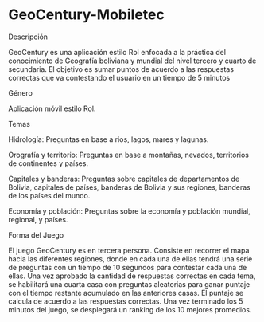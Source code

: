 # GeoCentury-Mobiletec

Descripción

GeoCentury es una aplicación  estilo Rol enfocada a la práctica del conocimiento de Geografía boliviana y mundial del nivel tercero y cuarto de secundaria. El objetivo es sumar puntos de acuerdo a las respuestas correctas que va contestando el usuario en un tiempo de 5 minutos

Género

Aplicación móvil estilo Rol.

Temas

Hidrología:  Preguntas en base a rios, lagos, mares y lagunas.

Orografía y territorio: Preguntas en base a montañas, nevados, territorios de continentes y países.

Capitales y banderas: Preguntas sobre capitales de departamentos de Bolivia, capitales de países, banderas de Bolivia y sus regiones, banderas de los países del mundo.

Economía y población: Preguntas sobre la economía y población mundial, regional, y países.

Forma del Juego

El juego GeoCentury es en tercera persona. Consiste en recorrer el mapa hacia las diferentes  regiones, donde en cada una de ellas tendrá una serie de preguntas con un tiempo de 10 segundos para contestar cada una de ellas. 
Una vez  aprobado la cantidad de respuestas correctas en cada tema, se habilitará una cuarta casa con preguntas aleatorias para ganar puntaje con el tiempo  restante acumulado en las anteriores casas. 
El puntaje se calcula de acuerdo a las respuestas correctas. Una vez terminado los 5 minutos del juego, se desplegará un ranking de los 10 mejores promedios.
